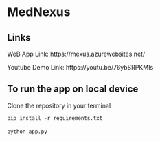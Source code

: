 <H1>MedNexus</H1>
<h2>Links</h2>
<P>WeB App Link: https://mexus.azurewebsites.net/</P>
<p>Youtube Demo Link: https://youtu.be/76ybSRPKMIs</p>

<h2>To run the app on local device</h2>
<p>Clone the repository in your terminal</p>

`pip install -r requirements.txt`
<br><br>
`python app.py`

